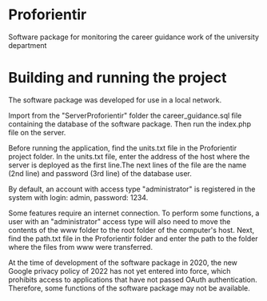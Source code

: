 # Proforientir
Software package for monitoring the career guidance work of the university department
# Building and running the project
The software package was developed for use in a local network.

Import from the "ServerProforientir" folder the career_guidance.sql file containing the database of the software package. Then run the index.php file on the server.

Before running the application, find the units.txt file in the Proforientir project folder. In the units.txt file, enter the address of the host where the server is deployed as the first line.The next lines of the file are the name (2nd line) and password (3rd line) of the database user.

By default, an account with access type "administrator" is registered in the system with login: admin, password: 1234.

Some features require an internet connection.
To perform some functions, a user with an "administrator" access type will also need to move the contents of the www folder to the root folder of the computer's host. 
Next, find the path.txt file in the Proforientir folder and enter the path to the folder where the files from www were transferred.



At the time of development of the software package in 2020, the new Google privacy policy of 2022 has not yet entered into force, which prohibits access to applications that have not passed OAuth authentication. Therefore, some functions of the software package may not be available.
